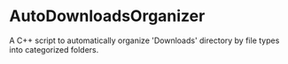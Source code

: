# AutoDownloadsOrganizer
A C++ script to automatically organize 'Downloads' directory by file types into categorized folders.
